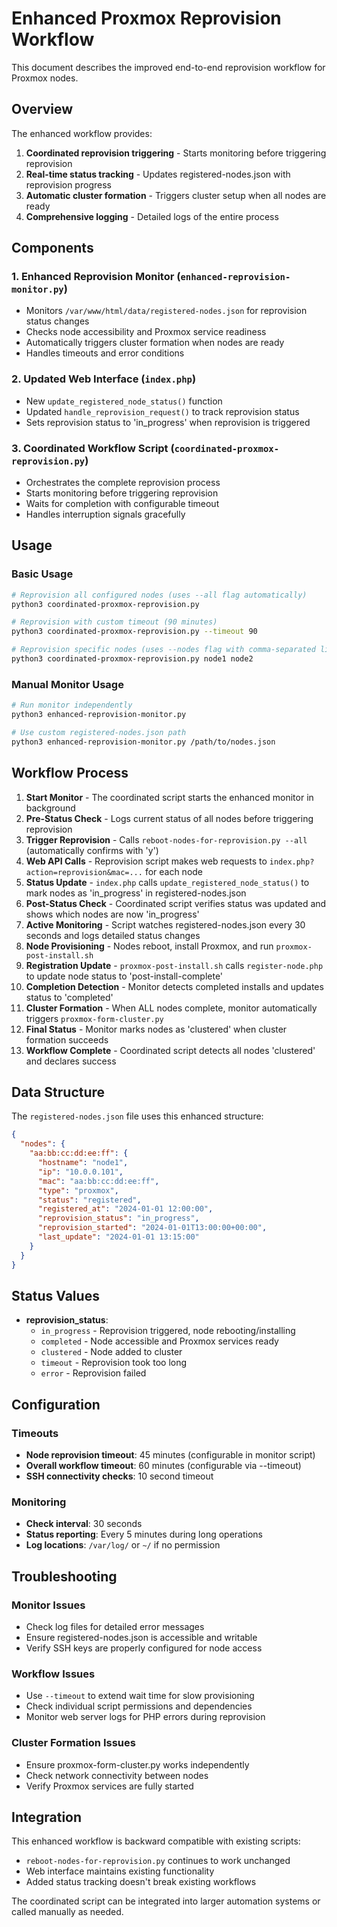 # Enhanced Proxmox Reprovision Workflow

This document describes the improved end-to-end reprovision workflow for Proxmox nodes.

## Overview

The enhanced workflow provides:
1. **Coordinated reprovision triggering** - Starts monitoring before triggering reprovision
2. **Real-time status tracking** - Updates registered-nodes.json with reprovision progress  
3. **Automatic cluster formation** - Triggers cluster setup when all nodes are ready
4. **Comprehensive logging** - Detailed logs of the entire process

## Components

### 1. Enhanced Reprovision Monitor (`enhanced-reprovision-monitor.py`)
- Monitors `/var/www/html/data/registered-nodes.json` for reprovision status changes
- Checks node accessibility and Proxmox service readiness
- Automatically triggers cluster formation when nodes are ready
- Handles timeouts and error conditions

### 2. Updated Web Interface (`index.php`)
- New `update_registered_node_status()` function
- Updated `handle_reprovision_request()` to track reprovision status
- Sets reprovision status to 'in_progress' when reprovision is triggered

### 3. Coordinated Workflow Script (`coordinated-proxmox-reprovision.py`)
- Orchestrates the complete reprovision process
- Starts monitoring before triggering reprovision
- Waits for completion with configurable timeout
- Handles interruption signals gracefully

## Usage

### Basic Usage
```bash
# Reprovision all configured nodes (uses --all flag automatically)
python3 coordinated-proxmox-reprovision.py

# Reprovision with custom timeout (90 minutes)
python3 coordinated-proxmox-reprovision.py --timeout 90

# Reprovision specific nodes (uses --nodes flag with comma-separated list)
python3 coordinated-proxmox-reprovision.py node1 node2
```

### Manual Monitor Usage
```bash
# Run monitor independently  
python3 enhanced-reprovision-monitor.py

# Use custom registered-nodes.json path
python3 enhanced-reprovision-monitor.py /path/to/nodes.json
```

## Workflow Process

1. **Start Monitor** - The coordinated script starts the enhanced monitor in background
2. **Pre-Status Check** - Logs current status of all nodes before triggering reprovision
3. **Trigger Reprovision** - Calls `reboot-nodes-for-reprovision.py --all` (automatically confirms with 'y')
4. **Web API Calls** - Reprovision script makes web requests to `index.php?action=reprovision&mac=...` for each node
5. **Status Update** - `index.php` calls `update_registered_node_status()` to mark nodes as 'in_progress' in registered-nodes.json
6. **Post-Status Check** - Coordinated script verifies status was updated and shows which nodes are now 'in_progress'
7. **Active Monitoring** - Script watches registered-nodes.json every 30 seconds and logs detailed status changes
8. **Node Provisioning** - Nodes reboot, install Proxmox, and run `proxmox-post-install.sh`
9. **Registration Update** - `proxmox-post-install.sh` calls `register-node.php` to update node status to 'post-install-complete'
10. **Completion Detection** - Monitor detects completed installs and updates status to 'completed'  
11. **Cluster Formation** - When ALL nodes complete, monitor automatically triggers `proxmox-form-cluster.py`
12. **Final Status** - Monitor marks nodes as 'clustered' when cluster formation succeeds
13. **Workflow Complete** - Coordinated script detects all nodes 'clustered' and declares success

## Data Structure

The `registered-nodes.json` file uses this enhanced structure:

```json
{
  "nodes": {
    "aa:bb:cc:dd:ee:ff": {
      "hostname": "node1", 
      "ip": "10.0.0.101",
      "mac": "aa:bb:cc:dd:ee:ff",
      "type": "proxmox",
      "status": "registered",
      "registered_at": "2024-01-01 12:00:00",
      "reprovision_status": "in_progress",
      "reprovision_started": "2024-01-01T13:00:00+00:00",
      "last_update": "2024-01-01 13:15:00"
    }
  }
}
```

## Status Values

- **reprovision_status**: 
  - `in_progress` - Reprovision triggered, node rebooting/installing
  - `completed` - Node accessible and Proxmox services ready
  - `clustered` - Node added to cluster
  - `timeout` - Reprovision took too long
  - `error` - Reprovision failed

## Configuration

### Timeouts
- **Node reprovision timeout**: 45 minutes (configurable in monitor script)
- **Overall workflow timeout**: 60 minutes (configurable via --timeout)
- **SSH connectivity checks**: 10 second timeout

### Monitoring
- **Check interval**: 30 seconds
- **Status reporting**: Every 5 minutes during long operations
- **Log locations**: `/var/log/` or `~/` if no permission

## Troubleshooting

### Monitor Issues
- Check log files for detailed error messages
- Ensure registered-nodes.json is accessible and writable
- Verify SSH keys are properly configured for node access

### Workflow Issues  
- Use `--timeout` to extend wait time for slow provisioning
- Check individual script permissions and dependencies
- Monitor web server logs for PHP errors during reprovision

### Cluster Formation Issues
- Ensure proxmox-form-cluster.py works independently
- Check network connectivity between nodes
- Verify Proxmox services are fully started

## Integration

This enhanced workflow is backward compatible with existing scripts:
- `reboot-nodes-for-reprovision.py` continues to work unchanged
- Web interface maintains existing functionality
- Added status tracking doesn't break existing workflows

The coordinated script can be integrated into larger automation systems or called manually as needed.